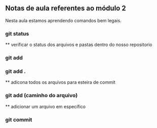 ## Notas de aula referentes ao módulo 2

Nesta aula estamos aprendendo comandos bem legais.


### git status
** verificar o status dos arquivos e pastas dentro do nosso repositorio

### git add


### git add .
** adicona todos os arquivos para esteira de commit

### git add (caminho do arquivo)
** adicionar um arquivo em específico

### git commit